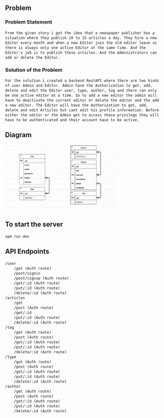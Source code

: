 ## Problem

### Problem Statement

    From the given story i got the idea that a newspaper publisher has a situation where they publish 10 to 15 articles a day. They hire a new Editor every month and when a new Editor join the old editor leave so there is always only one active Editor at the same time. And the Editor's job is to publish these articles. And the Administrators can add or delete the Editor.

### Solution of the Problem

    For the solution i created a backend RestAPI where there are two kinds of user Admin and Editor. Admin have the Authorization to get, add, delete and edit the Editor user, type, author, tag and there can only be one active editor at a time. So to add a new editor the admin will have to deactivate the current editor or delete the editor and the add a new editor. The Editor will have the Authorization to get, add, delete and edit Articles but cant edit his profile information. Before either the editor or the Admin get to access these privilege they will have to be authenticated and their account have to be active.

## Diagram

 <img alt="diagram" src="https://raw.githubusercontent.com/Ulrich-Tonmoy/assignments/main/newspaper-api/Diagram.png" width="360px"/>

## To start the server

    npm run dev

## API Endpoints

    /user
        /get (Auth route)
        /post/signin
        /post/signup (Auth route)
        /get/:id (Auth route)
        /put/:id (Auth route)
        /delete/:id (Auth route)
    /articles
        /get
        /post (Auth route)
        /get/:id
        /put/:id (Auth route)
        /delete/:id (Auth route)
    /tag
        /get (Auth route)
        /post (Auth route)
        /get/:id (Auth route)
        /put/:id (Auth route)
        /delete/:id (Auth route)
    /type
        /get (Auth route)
        /post (Auth route)
        /get/:id (Auth route)
        /put/:id (Auth route)
        /delete/:id (Auth route)
    /author
        /get (Auth route)
        /post (Auth route)
        /get/:id (Auth route)
        /put/:id (Auth route)
        /delete/:id (Auth route)
